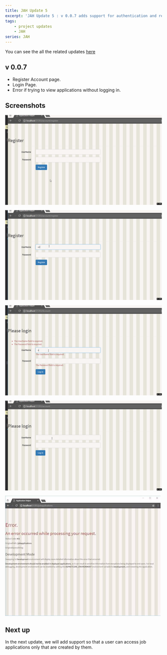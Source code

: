 ```yaml
---
title: JAH Update 5
excerpt: 'JAH Update 5 : v 0.0.7 adds support for authentication and register/login pages.'
tags:
    - project updates
    - JAH
series: JAH
---
```


You can see the all the related updates [here](/tags/jah)

## v 0.0.7

-   Register Account page.
-   Login Page.
-   Error if trying to view applications without logging in.

## Screenshots

![Registration Errors](./images/jah_update5_register_error.gif)

![Successful Registration](./images/jah_update5_register.gif)

![Login Error](./images/jah_update5_login_error.gif)

![Successful Login](./images/jah_update5_login.gif)

![Authorization Error](./images/jah_update5_auth_error.jpg)

## Next up

In the next update, we will add support so that a user can access job applications only that are created by them.
